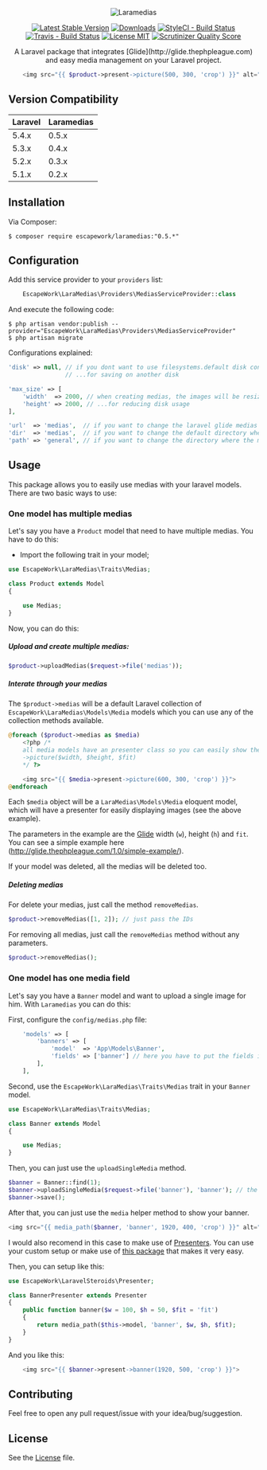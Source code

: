 <p align="center">
    <img src="http://i.imgur.com/19yH3VW.png" alt="Laramedias">
</p>

<p align="center">
<a href="https://packagist.org/packages/escapework/laramedias"><img src="https://poser.pugx.org/escapework/laramedias/v/stable.png" alt="Latest Stable Version"></a>
<a href="https://packagist.org/packages/escapework/laramedias"><img src="https://poser.pugx.org/escapework/laramedias/downloads.png" alt="Downloads"></a>
<a href="https://styleci.io/repos/45929157/shield?style=flat"><img src="https://styleci.io/repos/45929157/shield?style=flat" alt="StyleCI - Build Status"></a>
<a href="https://travis-ci.org/EscapeWork/laramedias"><img src="https://travis-ci.org/EscapeWork/laramedias.png" alt="Travis - Build Status"></a>
<a href="https://github.com/EscapeWork/laramedias"><img src="https://img.shields.io/packagist/l/EscapeWork/laramedias.svg?style=flat" alt="License MIT"></a>
<a href="https://github.com/EscapeWork/laramedias"><img src="https://scrutinizer-ci.com/g/EscapeWork/laramedias/badges/quality-score.png?b=master" alt="Scrutinizer Quality Score"></a>
</p>

<p align="center">A Laravel package that integrates [Glide](http://glide.thephpleague.com) and easy media management on your Laravel project.</p>

```php
    <img src="{{ $product->present->picture(500, 300, 'crop') }}" alt="Easy media management">
```

## Version Compatibility

 Laravel  | Laramedias
:---------|:----------
 5.4.x    | 0.5.x
 5.3.x    | 0.4.x
 5.2.x    | 0.3.x
 5.1.x    | 0.2.x


## Installation

Via Composer:

```
$ composer require escapework/laramedias:"0.5.*"
```

## Configuration

Add this service provider to your `providers` list:

```php
    EscapeWork\LaraMedias\Providers\MediasServiceProvider::class
```

And execute the following code:

```
$ php artisan vendor:publish --provider="EscapeWork\LaraMedias\Providers\MediasServiceProvider"
$ php artisan migrate
```

Configurations explained:

```php
'disk' => null, // if you dont want to use filesystems.default disk config, change it here...
                // ...for saving on another disk

'max_size' => [
    'width'  => 2000, // when creating medias, the images will be resized to this max_size...
    'height' => 2000, // ...for reducing disk usage
],

'url'  => 'medias',  // if you want to change the laravel glide medias URL
'dir'  => 'medias',  // if you want to change the default directory where the medias are saved
'path' => 'general', // if you want to change the directory where the multipleMedias are saved (you will undestand this later)
```

## Usage

This package allows you to easily use medias with your laravel models. There are two basic ways to use:

### One model has multiple medias

Let's say you have a `Product` model that need to have multiple medias. You have to do this:

* Import the following trait in your model;

```php
use EscapeWork\LaraMedias\Traits\Medias;

class Product extends Model
{

    use Medias;
}
```

Now, you can do this:

##### Upload and create multiple medias:

```php
$product->uploadMedias($request->file('medias'));
```

##### Interate through your medias

The `$product->medias` will be a default Laravel collection of `EscapeWork\LaraMedias\Models\Media` models which you can use any of the collection methods available.

```php
@foreach ($product->medias as $media)
    <?php /*
    all media models have an presenter class so you can easily show the image in different forms
    ->picture($width, $height, $fit)
    */ ?>

    <img src="{{ $media->present->picture(600, 300, 'crop') }}">
@endforeach
```

Each `$media` object will be a `LaraMedias\Models\Media` eloquent model, which will have a presenter for easily displaying images (see the above example).

The parameters in the example are the [Glide](http://glide.thephpleague.com/) width (`w`), height (`h`) and `fit`. You can see a simple example here (http://glide.thephpleague.com/1.0/simple-example/).

If your model was deleted, all the medias will be deleted too.

##### Deleting medias

For delete your medias, just call the method `removeMedias`.

```php
$product->removeMedias([1, 2]); // just pass the IDs
```

For removing all medias, just call the `removeMedias` method without any parameters.

```php
$product->removeMedias();
```

### One model has one media field

Let's say you have a `Banner` model and want to upload a single image for him. With `Laramedias` you can do this:

First, configure the `config/medias.php` file:

```php
    'models' => [
        'banners' => [
            'model'  => 'App\Models\Banner',
            'fields' => ['banner'] // here you have to put the fields in your model which use medias
        ],
    ],
```

Second, use the `EscapeWork\LaraMedias\Traits\Medias` trait in your `Banner` model.

```php
use EscapeWork\LaraMedias\Traits\Medias;

class Banner extends Model
{

    use Medias;
}
```

Then, you can just use the `uploadSingleMedia` method.

```php
$banner = Banner::find(1);
$banner->uploadSingleMedia($request->file('banner'), 'banner'); // the second parameter is the field name to be updated
$banner->save();
```

After that, you can just use the `media` helper method to show your banner.

```php
<img src="{{ media_path($banner, 'banner', 1920, 400, 'crop') }}" alt="...">
```

I would also recomend in this case to make use of [Presenters](https://github.com/EscapeWork/LaravelSteroids#presenters). You can use your custom setup or make use of [this package](https://github.com/EscapeWork/LaravelSteroids#presenters) that makes it very easy.

Then, you can setup like this:

```php
use EscapeWork\LaravelSteroids\Presenter;

class BannerPresenter extends Presenter
{
    public function banner($w = 100, $h = 50, $fit = 'fit')
    {
        return media_path($this->model, 'banner', $w, $h, $fit);
    }
}
```

And you like this:

```php
    <img src="{{ $banner->present->banner(1920, 500, 'crop') }}">
```

## Contributing

Feel free to open any pull request/issue with your idea/bug/suggestion.

## License

See the [License](https://github.com/EscapeWork/laravel-asset-versioning/blob/master/LICENSE) file.
